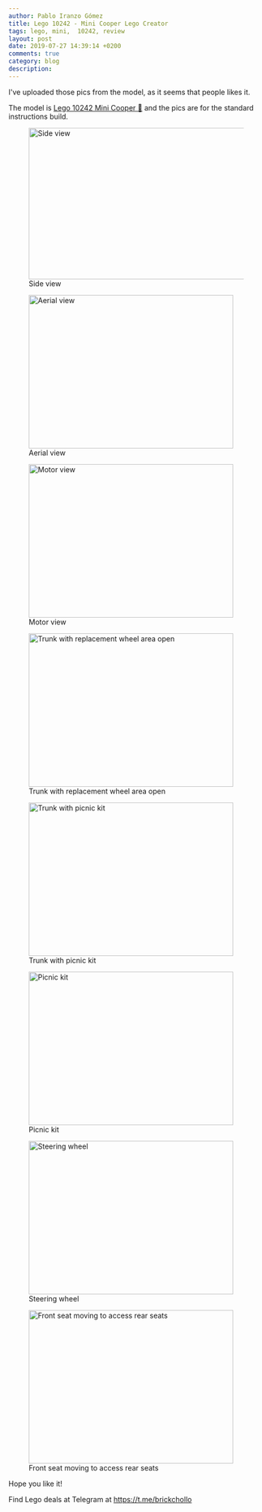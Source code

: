 ```yaml
---
author: Pablo Iranzo Gómez
title: Lego 10242 - Mini Cooper Lego Creator
tags: lego, mini,  10242, review
layout: post
date: 2019-07-27 14:39:14 +0200
comments: true
category: blog
description:
---
```


I've uploaded those pics from the model, as it seems that people likes it.

The model is [Lego 10242 Mini Cooper 🛒](https://www.amazon.es/dp/B00M0ETSWU?tag=redken-21)
and the pics are for the standard instructions build.

<div class="elegant-gallery" itemscope itemtype="http://schema.org/ImageGallery">
 <figure itemprop="associatedMedia" itemscope itemtype="http://schema.org/ImageObject">
        <a href="https://i.imgur.com/ewbaE5b.jpg.jpg" itemprop="contentUrl" data-size="5312x2988">
            <img src="https://i.imgur.com/ewbaE5bt.jpg" width="531" height="298" itemprop="thumbnail" alt="Side view" />
        </a>
        <figcaption itemprop="caption description">Side view</figcaption>
    </figure>
 <figure itemprop="associatedMedia" itemscope itemtype="http://schema.org/ImageObject">
        <a href="https://i.imgur.com/ndvDhi4.jpg.jpg" itemprop="contentUrl" data-size="2984x5312">
            <img src="https://i.imgur.com/ndvDhi4t.jpg" width="403" height="302" itemprop="thumbnail" alt="Aerial view" />
        </a>
        <figcaption itemprop="caption description">Aerial view</figcaption>
    </figure>
 <figure itemprop="associatedMedia" itemscope itemtype="http://schema.org/ImageObject">
        <a href="https://i.imgur.com/ocHIcX3.jpg.jpg" itemprop="contentUrl" data-size="2984x5312">
            <img src="https://i.imgur.com/ocHIcX3t.jpg" width="403" height="302" itemprop="thumbnail" alt="Motor view" />
        </a>
        <figcaption itemprop="caption description">Motor view</figcaption>
    </figure>
 <figure itemprop="associatedMedia" itemscope itemtype="http://schema.org/ImageObject">
        <a href="https://i.imgur.com/nkJ37xk.jpg.jpg" itemprop="contentUrl" data-size="2984x5312">
            <img src="https://i.imgur.com/nkJ37xkt.jpg" width="403" height="302" itemprop="thumbnail" alt="Trunk with replacement wheel area open" />
        </a>
        <figcaption itemprop="caption description">Trunk with replacement wheel area open</figcaption>
    </figure>
 <figure itemprop="associatedMedia" itemscope itemtype="http://schema.org/ImageObject">
        <a href="https://i.imgur.com/RN3zp86.jpg.jpg" itemprop="contentUrl" data-size="2984x5312">
            <img src="https://i.imgur.com/RN3zp86t.jpg" width="403" height="302" itemprop="thumbnail" alt="Trunk with picnic kit" />
        </a>
        <figcaption itemprop="caption description">Trunk with picnic kit</figcaption>
    </figure>
 <figure itemprop="associatedMedia" itemscope itemtype="http://schema.org/ImageObject">
        <a href="https://i.imgur.com/WZ5VIk8.jpg.jpg" itemprop="contentUrl" data-size="2984x5312">
            <img src="https://i.imgur.com/WZ5VIk8t.jpg" width="403" height="302" itemprop="thumbnail" alt="Picnic kit" />
        </a>
        <figcaption itemprop="caption description">Picnic kit</figcaption>
    </figure>
 <figure itemprop="associatedMedia" itemscope itemtype="http://schema.org/ImageObject">
        <a href="https://i.imgur.com/s0t0PPb.jpg.jpg" itemprop="contentUrl" data-size="2984x5312">
            <img src="https://i.imgur.com/s0t0PPbt.jpg" width="403" height="302" itemprop="thumbnail" alt="Steering wheel" />
        </a>
        <figcaption itemprop="caption description">Steering wheel</figcaption>
    </figure>
 <figure itemprop="associatedMedia" itemscope itemtype="http://schema.org/ImageObject">
        <a href="https://i.imgur.com/XS8MGtv.jpg.jpg" itemprop="contentUrl" data-size="2984x5312">
            <img src="https://i.imgur.com/XS8MGtvt.jpg" width="403" height="302" itemprop="thumbnail" alt="Front seat moving to access rear seats" />
        </a>
        <figcaption itemprop="caption description">Front seat moving to access rear seats</figcaption>
    </figure>
</div>

Hope you like it!

Find Lego deals at Telegram at <https://t.me/brickchollo>
